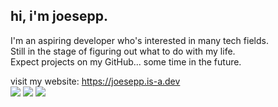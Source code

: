 ## hi, i'm joesepp.

I'm an aspiring developer who's interested in many tech fields. <br>
Still in the stage of figuring out what to do with my life. <br>
Expect projects on my GitHub... some time in the future.

visit my website: https://joesepp.is-a.dev <br>
![](https://cyber.dabamos.de/88x31/banner2.gif)
![](https://cyber.dabamos.de/88x31/blink-0.gif)
![](https://cyber.dabamos.de/88x31/ah.gif)
